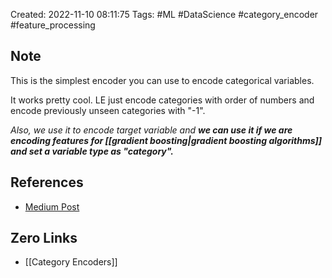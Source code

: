 Created: 2022-11-10 08:11:75
Tags: #ML #DataScience #category_encoder #feature_processing 

## Note
This is the simplest encoder you can use to encode categorical variables.

It works pretty cool. LE just encode categories with order of numbers and encode previously unseen categories with "-1".

*Also, we use it to encode target variable and* ***we can use it if we are encoding features for [[gradient boosting|gradient boosting algorithms]] and set a variable type as "category".***

## References
- [Medium Post](https://towardsdatascience.com/benchmarking-categorical-encoders-9c322bd77ee8)
## Zero Links
- [[Category Encoders]]